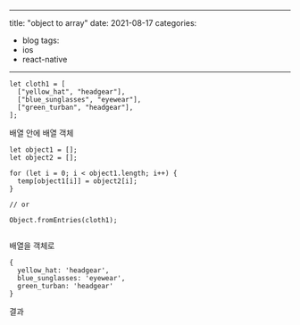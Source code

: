 
---
title: "object to array"
date: 2021-08-17
categories:
  - blog
tags:
  - ios
  - react-native
---
```
let cloth1 = [
  ["yellow_hat", "headgear"],
  ["blue_sunglasses", "eyewear"],
  ["green_turban", "headgear"],
];

```
배열 안에 배열 객체


```
let object1 = [];
let object2 = [];

for (let i = 0; i < object1.length; i++) {
  temp[object1[i]] = object2[i];
}

// or 

Object.fromEntries(cloth1);


```
배열을 객체로
```
{
  yellow_hat: 'headgear',
  blue_sunglasses: 'eyewear',
  green_turban: 'headgear'
}
```
결과


